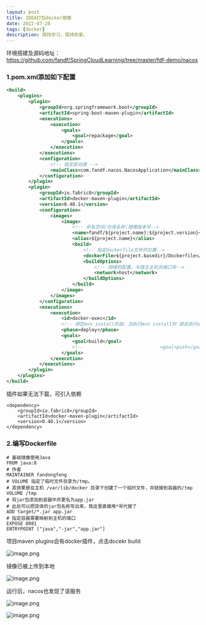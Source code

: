 ```yaml
---
layout: post
title: IDEA打包docker镜像
date: 2022-07-28
tags: [docker]
description: 保持学习，保持热爱。
---
```


环境搭建及源码地址：https://github.com/fandf/SpringCloudLearning/tree/master/fdf-demo/nacos

### 1.pom.xml添加如下配置
````xml
<build>
    <plugins>
        <plugin>
            <groupId>org.springframework.boot</groupId>
            <artifactId>spring-boot-maven-plugin</artifactId>
            <executions>
                <execution>
                    <goals>
                        <goal>repackage</goal>
                    </goals>
                </execution>
            </executions>
            <configuration>
                <!-- 指定启动类 -->
                <mainClass>com.fandf.nacos.NacosApplication</mainClass>
            </configuration>
        </plugin>
        <plugin>
            <groupId>io.fabric8</groupId>
            <artifactId>docker-maven-plugin</artifactId>
            <version>0.40.1</version>
            <configuration>
                <images>
                    <image>
                        <!-- 命名空间/仓库名称:镜像版本号-->
                        <name>fandf/${project.name}:${project.version}</name>
                        <alias>${project.name}</alias>
                        <build>
                            <!-- 指定dockerfile文件的位置-->
                            <dockerFile>${project.basedir}/Dockerfile</dockerFile>
                            <buildOptions>
                                <!-- 网络的配置，与宿主主机共端口号-->
                                <network>host</network>
                            </buildOptions>
                        </build>
                    </image>
                </images>
            </configuration>
            <executions>
                <execution>
                    <id>docker-exec</id>
                    <!-- 绑定mvn install阶段，当执行mvn install时 就会执行docker build 和docker push-->
                    <phase>deploy</phase>
                    <goals>
                        <goal>build</goal>
                        <!--                            <goal>push</goal>-->
                    </goals>
                </execution>
            </executions>
        </plugin>
    </plugins>
</build>
````
插件如果无法下载，可引入依赖
```
<dependency>
    <groupId>io.fabric8</groupId>
    <artifactId>docker-maven-plugin</artifactId>
    <version>0.40.1</version>
</dependency>
```


### 2.编写Dockerfile
````
# 基础镜像使用Java
FROM java:8
# 作者
MAINTAINER fandongfeng
# VOLUME 指定了临时文件目录为/tmp。
# 其效果是在主机 /var/lib/docker 目录下创建了一个临时文件，并链接到容器的/tmp
VOLUME /tmp
# 将jar包添加到容器中并更名为app.jar
# 此处可以把具体的jar包名称写出来，我这里直接用*号代替了
ADD target/*.jar app.jar
# 指定容器需要映射到主机的端口
EXPOSE 8081
ENTRYPOINT ["java","-jar","app.jar"]
````

项目maven plugins会有docker插件，点击docekr build

![image.png](https://p3-juejin.byteimg.com/tos-cn-i-k3u1fbpfcp/1a669d19ad2540bcaa9ce8aa51d1a033~tplv-k3u1fbpfcp-watermark.image?)

镜像已被上传到本地

![image.png](https://p9-juejin.byteimg.com/tos-cn-i-k3u1fbpfcp/722b846fceff4b3883a6c31c00a91dcd~tplv-k3u1fbpfcp-watermark.image?)

运行后，nacos也发现了该服务


![image.png](https://p1-juejin.byteimg.com/tos-cn-i-k3u1fbpfcp/4c3cce926576468ab380e7da7a8c8d3b~tplv-k3u1fbpfcp-watermark.image?)


![image.png](https://p3-juejin.byteimg.com/tos-cn-i-k3u1fbpfcp/34a7603af66547cc908745a29f09d3a6~tplv-k3u1fbpfcp-watermark.image?)
